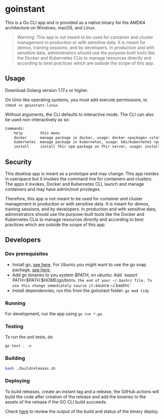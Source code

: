 # goinstant

This is a Go CLI app and is provided as a native binary for the AMD64 architecture on Windows, macOS, and Linux.

> Warning: This app is not meant to be used for container and cluster management in production or with sensitive data. It is meant for demos, training sessions, and by developers. In production and with sensitive data, administrators should use the purpose-built tools like the Docker and Kubernetes CLIs to manage resources directly and according to best practices which are outside the scope of this app.

## Usage

Download Golang version 1.17.x or higher.

On Unix-like operating systems, you must add execute permissions, ie. `chmod +x goinstant-linux`.

Without arguments, the CLI defaults to interactive mode. The CLI can also be used non-interactively as so:
```txt
Commands: 
	help 		this menu
	docker		manage package in docker, usage: docker <package> <state> e.g. docker core init
	kubernetes	manage package in kubernetes, usage: k8s/kubernetes <package> <state>, e.g. k8s core init
	install		install fhir npm package on fhir server, usage: install <ig_url> <fhir_server>, e.g. install https://intrahealth.github.io/simple-hiv-ig/ http://hapi.fhir.org/baseR4
```

## Security

This desktop app is meant as a prototype and may change. This app resides in userspace but it invokes the command line for containers and clusters. The apps it invokes, Docker and Kubernetes CLI, launch and manage containers and may have admin/root privileges.

Therefore, this app is not meant to be used for container and cluster management in production or with sensitive data. It is meant for demos, training sessions, and by developers. In production and with sensitive data, administrators should use the purpose-built tools like the Docker and Kubernetes CLIs to manage resources directly and according to best practices which are outside the scope of this app.

## Developers

### Dev prerequisites

* Install go, [see here](https://golang.org/doc/install). For Ubuntu you might want to use the go snap package, [see here](https://snapcraft.io/install/go/ubuntu).
* Add go binaries to you system $PATH, on ubuntu: Add `export PATH=$PATH:$HOME/go/bin` to the end of your ~/.bashrc file. To use this change immediately source it: `source ~/.bashrc`
* Install dependencies, run this from the goinstant folder: `go mod tidy`

### Running

For development, run the app using `go run *.go`.

### Testing

To run the unit tests, do

```
go test . -v
```

### Building

```sh
bash ./buildreleases.sh
```

### Deploying

To build releases, create an instant tag and a release, the GitHub actions will build the code after creation of the release and add the binaries to the assets of the release if the GO CLI build succeeds.

Check [here](https://github.com/openhie/instant/actions/new) to review the output of the build and status of the binary deploy.

